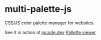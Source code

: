 # multi-palette-js
CSS/JS color palette manager for websites.

See it in action at [jpcode.dev](https://www.jpcode.dev)
[Pallette viewer](https://www.jpcode.dev/debug/palettes)
